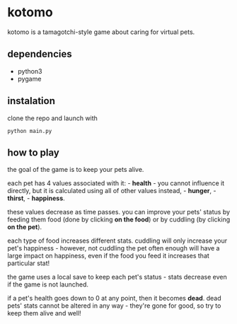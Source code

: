 # kotomo

kotomo is a tamagotchi-style game about caring for virtual pets.

## dependencies

- python3
- pygame

## instalation

clone the repo and launch with
```
python main.py
```

## how to play

the goal of the game is to keep your pets alive.

each pet has 4 values associated with it:
    - **health** - you cannot influence it directly, but it is calculated using all of other values instead,
    - **hunger**,
    - **thirst**,
    - **happiness**.

these values decrease as time passes.
you can improve your pets' status by feeding them food (done by clicking **on the food**) or by cuddling (by clicking **on the pet**).

each type of food increases different stats. cuddling will only increase your pet's happiness - however, not cuddling the pet often enough will have a large impact on happiness, even if the food you feed it increases that particular stat!

the game uses a local save to keep each pet's status - stats decrease even if the game is not launched.

if a pet's health goes down to 0 at any point, then it becomes **dead**. dead pets' stats cannot be altered in any way - they're gone for good, so try to keep them alive and well!